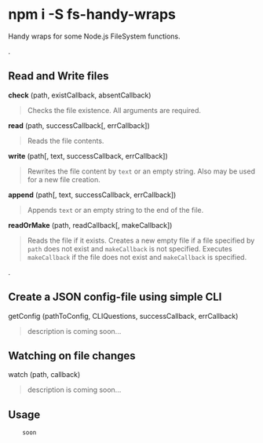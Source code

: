 # npm i -S fs-handy-wraps
Handy wraps for some Node.js FileSystem functions.


.


## Read and Write files
**check** (path, existCallback, absentCallback)
> Checks the file existence. All arguments are required.

**read** (path, successCallback[, errCallback])
> Reads the file contents.

**write** (path[, text, successCallback, errCallback])
> Rewrites the file content by `text` or an empty string. Also may be used for a new file creation.

**append** (path[, text, successCallback, errCallback])
> Appends `text` or an empty string to the end of the file.

**readOrMake** (path, readCallback[, makeCallback])
> Reads the file if it exists.
> Creates a new empty file if a file specified by `path` does not exist and `makeCallback` is not specified.
> Executes `makeCallback` if the file does not exist and `makeCallback` is specified.



.


## Create a JSON config-file using simple CLI
getConfig (pathToConfig, CLIQuestions, successCallback, errCallback)
> description is coming soon...


## Watching on file changes
watch (path, callback)
> description is coming soon...


## Usage
```js
    soon
```
